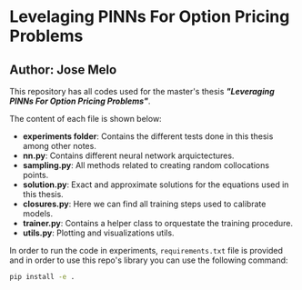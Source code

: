# Levelaging PINNs For Option Pricing Problems

## Author: Jose Melo

This repository has all codes used for the master's thesis ***"Leveraging PINNs For Option Pricing Problems"***.

The content of each file is shown below:

- **experiments folder**: Contains the different tests done in this thesis among other notes.
- **nn.py**: Contains different neural network arquictectures.
- **sampling.py**: All methods related to creating random collocations points.
- **solution.py**: Exact and approximate solutions for the equations used in this thesis.
- **closures.py**: Here we can find all training steps used to calibrate models.
- **trainer.py**: Contains a helper class to orquestate the training procedure.
- **utils.py**: Plotting and visualizations utils.

In order to run the code in experiments, ```requirements.txt``` file is provided and in order to use this repo's library you can use the following command:

```bash
pip install -e .
```
